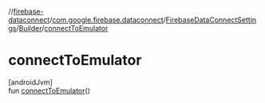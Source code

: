 //[firebase-dataconnect](../../../../index.md)/[com.google.firebase.dataconnect](../../index.md)/[FirebaseDataConnectSettings](../index.md)/[Builder](index.md)/[connectToEmulator](connect-to-emulator.md)

# connectToEmulator

[androidJvm]\
fun [connectToEmulator](connect-to-emulator.md)()
